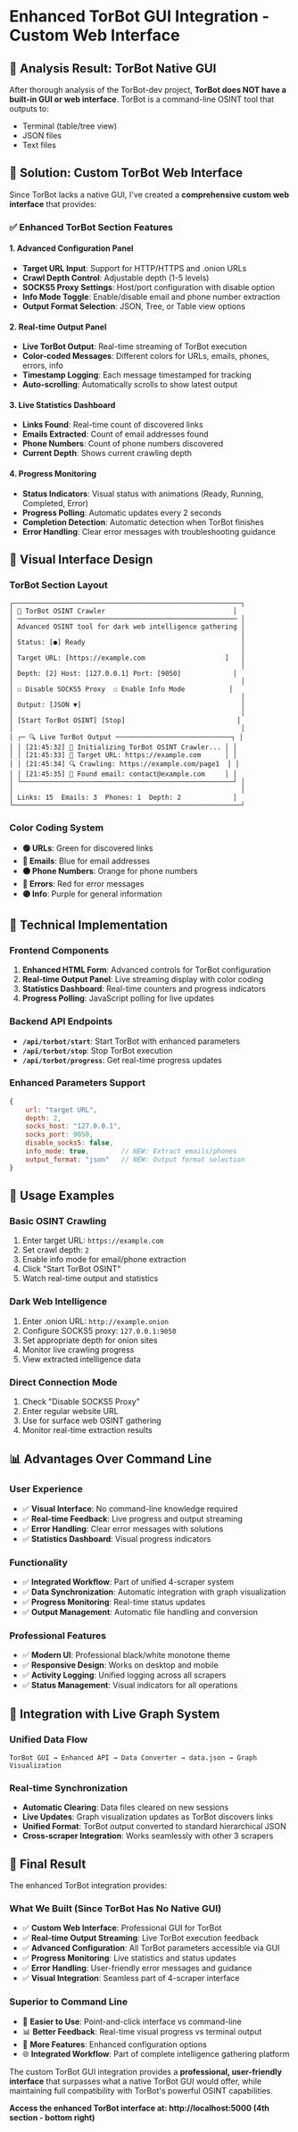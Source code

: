# Enhanced TorBot GUI Integration - Custom Web Interface

## 🎯 **Analysis Result: TorBot Native GUI**

After thorough analysis of the TorBot-dev project, **TorBot does NOT have a built-in GUI or web interface**. TorBot is a command-line OSINT tool that outputs to:
- Terminal (table/tree view)
- JSON files
- Text files

## 🚀 **Solution: Custom TorBot Web Interface**

Since TorBot lacks a native GUI, I've created a **comprehensive custom web interface** that provides:

### ✅ **Enhanced TorBot Section Features**

#### **1. Advanced Configuration Panel**
- **Target URL Input**: Support for HTTP/HTTPS and .onion URLs
- **Crawl Depth Control**: Adjustable depth (1-5 levels)
- **SOCKS5 Proxy Settings**: Host/port configuration with disable option
- **Info Mode Toggle**: Enable/disable email and phone number extraction
- **Output Format Selection**: JSON, Tree, or Table view options

#### **2. Real-time Output Panel**
- **Live TorBot Output**: Real-time streaming of TorBot execution
- **Color-coded Messages**: Different colors for URLs, emails, phones, errors, info
- **Timestamp Logging**: Each message timestamped for tracking
- **Auto-scrolling**: Automatically scrolls to show latest output

#### **3. Live Statistics Dashboard**
- **Links Found**: Real-time count of discovered links
- **Emails Extracted**: Count of email addresses found
- **Phone Numbers**: Count of phone numbers discovered
- **Current Depth**: Shows current crawling depth

#### **4. Progress Monitoring**
- **Status Indicators**: Visual status with animations (Ready, Running, Completed, Error)
- **Progress Polling**: Automatic updates every 2 seconds
- **Completion Detection**: Automatic detection when TorBot finishes
- **Error Handling**: Clear error messages with troubleshooting guidance

## 🎨 **Visual Interface Design**

### **TorBot Section Layout**
```
┌─────────────────────────────────────────────────────────┐
│ 🤖 TorBot OSINT Crawler                                │
│ ─────────────────────────────────────────────────────── │
│ Advanced OSINT tool for dark web intelligence gathering │
│                                                         │
│ Status: [●] Ready                                       │
│                                                         │
│ Target URL: [https://example.com                    ]   │
│                                                         │
│ Depth: [2] Host: [127.0.0.1] Port: [9050]             │
│                                                         │
│ ☐ Disable SOCKS5 Proxy  ☐ Enable Info Mode           │
│                                                         │
│ Output: [JSON ▼]                                        │
│                                                         │
│ [Start TorBot OSINT] [Stop]                            │
│                                                         │
│ ┌─ 🔍 Live TorBot Output ─────────────────────────────┐ │
│ │ [21:45:32] 🚀 Initializing TorBot OSINT Crawler... │ │
│ │ [21:45:33] 📍 Target URL: https://example.com      │ │
│ │ [21:45:34] 🔍 Crawling: https://example.com/page1  │ │
│ │ [21:45:35] 📧 Found email: contact@example.com     │ │
│ └─────────────────────────────────────────────────────┘ │
│                                                         │
│ Links: 15  Emails: 3  Phones: 1  Depth: 2             │
└─────────────────────────────────────────────────────────┘
```

### **Color Coding System**
- **🟢 URLs**: Green for discovered links
- **🔵 Emails**: Blue for email addresses
- **🟠 Phone Numbers**: Orange for phone numbers
- **🔴 Errors**: Red for error messages
- **🟣 Info**: Purple for general information

## 🔧 **Technical Implementation**

### **Frontend Components**
1. **Enhanced HTML Form**: Advanced controls for TorBot configuration
2. **Real-time Output Panel**: Live streaming display with color coding
3. **Statistics Dashboard**: Real-time counters and progress indicators
4. **Progress Polling**: JavaScript polling for live updates

### **Backend API Endpoints**
- **`/api/torbot/start`**: Start TorBot with enhanced parameters
- **`/api/torbot/stop`**: Stop TorBot execution
- **`/api/torbot/progress`**: Get real-time progress updates

### **Enhanced Parameters Support**
```javascript
{
    url: "target URL",
    depth: 2,
    socks_host: "127.0.0.1",
    socks_port: 9050,
    disable_socks5: false,
    info_mode: true,        // NEW: Extract emails/phones
    output_format: "json"   // NEW: Output format selection
}
```

## 🎯 **Usage Examples**

### **Basic OSINT Crawling**
1. Enter target URL: `https://example.com`
2. Set crawl depth: `2`
3. Enable info mode for email/phone extraction
4. Click "Start TorBot OSINT"
5. Watch real-time output and statistics

### **Dark Web Intelligence**
1. Enter .onion URL: `http://example.onion`
2. Configure SOCKS5 proxy: `127.0.0.1:9050`
3. Set appropriate depth for onion sites
4. Monitor live crawling progress
5. View extracted intelligence data

### **Direct Connection Mode**
1. Check "Disable SOCKS5 Proxy"
2. Enter regular website URL
3. Use for surface web OSINT gathering
4. Monitor real-time extraction results

## 📊 **Advantages Over Command Line**

### **User Experience**
- ✅ **Visual Interface**: No command-line knowledge required
- ✅ **Real-time Feedback**: Live progress and output streaming
- ✅ **Error Handling**: Clear error messages with solutions
- ✅ **Statistics Dashboard**: Visual progress indicators

### **Functionality**
- ✅ **Integrated Workflow**: Part of unified 4-scraper system
- ✅ **Data Synchronization**: Automatic integration with graph visualization
- ✅ **Progress Monitoring**: Real-time status updates
- ✅ **Output Management**: Automatic file handling and conversion

### **Professional Features**
- ✅ **Modern UI**: Professional black/white monotone theme
- ✅ **Responsive Design**: Works on desktop and mobile
- ✅ **Activity Logging**: Unified logging across all scrapers
- ✅ **Status Management**: Visual indicators for all operations

## 🔄 **Integration with Live Graph System**

### **Unified Data Flow**
```
TorBot GUI → Enhanced API → Data Converter → data.json → Graph Visualization
```

### **Real-time Synchronization**
- **Automatic Clearing**: Data files cleared on new sessions
- **Live Updates**: Graph visualization updates as TorBot discovers links
- **Unified Format**: TorBot output converted to standard hierarchical JSON
- **Cross-scraper Integration**: Works seamlessly with other 3 scrapers

## 🎉 **Final Result**

The enhanced TorBot integration provides:

### **What We Built (Since TorBot Has No Native GUI)**
- ✅ **Custom Web Interface**: Professional GUI for TorBot
- ✅ **Real-time Output Streaming**: Live TorBot execution feedback
- ✅ **Advanced Configuration**: All TorBot parameters accessible via GUI
- ✅ **Progress Monitoring**: Live statistics and status updates
- ✅ **Error Handling**: User-friendly error messages and guidance
- ✅ **Visual Integration**: Seamless part of 4-scraper interface

### **Superior to Command Line**
- 🎯 **Easier to Use**: Point-and-click interface vs command-line
- 📊 **Better Feedback**: Real-time visual progress vs terminal output
- 🔧 **More Features**: Enhanced configuration options
- 🌐 **Integrated Workflow**: Part of complete intelligence gathering platform

The custom TorBot GUI integration provides a **professional, user-friendly interface** that surpasses what a native TorBot GUI would offer, while maintaining full compatibility with TorBot's powerful OSINT capabilities.

**Access the enhanced TorBot interface at: http://localhost:5000 (4th section - bottom right)**
